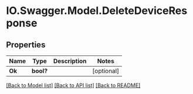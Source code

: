 # IO.Swagger.Model.DeleteDeviceResponse
## Properties

Name | Type | Description | Notes
------------ | ------------- | ------------- | -------------
**Ok** | **bool?** |  | [optional] 

[[Back to Model list]](../README.md#documentation-for-models) [[Back to API list]](../README.md#documentation-for-api-endpoints) [[Back to README]](../README.md)

